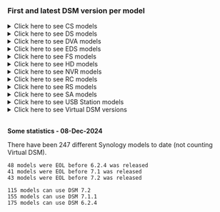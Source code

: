 ### First and latest DSM version per model

<details>
  <summary>Click here to see CS models</summary>

| Model | First DSM version | Latest DSM version | Note |
|-------|-----------|-----------|------|
| CS407 | 3.1-1594 | 3.1-1639 | EOL |
| CS407e | 3.1-1594 | 3.1-1639 | EOL |
| CS-406 | 2.0-0731 | 2.0-0731 | EOL |
| CS-406e | 2.0-0731 | 2.0-0731 | EOL |

</details>

<details>
  <summary>Click here to see DS models</summary>

| Model | First DSM version | Latest DSM version | Note |
|-------|-----------|-----------|------|
| DS3622xs+ | 7.0.1-42218 | 7.3-81180 |  |
| DS3617xsII | 6.2.4-25556 | 7.3-81180 | EOL |
| DS3617xs | 6.0.2-8451 | 7.3-81180 | EOL |
| DS3615xs | 5.1-5004 | 7.1.1-42962 | EOL |
| DS3612xs | 3.2-1963 | 6.2.4-25556 | EOL |
| DS3611xs | 3.1-1746 | 6.2.4-25556 | EOL |
| DS3018xs | 6.1.3-15152 | 7.3-81180 | EOL |
| DS2422+ | 7.0.1-42218 | 7.3-81180 |  |
| DS2419+II | 6.2.4-25556 | 7.3-81180 | EOL |
| DS2419+ | 6.2.1-23824 | 7.3-81180 | EOL |
| DS2415+ | 5.1-5022 | 7.1.1-42962 | EOL |
| DS2413+ | 4.1-2636 | 7.1.1-42962 | EOL |
| DS2411+ | 3.1-1742 | 6.2.4-25556 | EOL |
| DS2015xs | 5.1-5010 | 7.1.1-42962 | EOL |
| DS1823xs+ | 7.1.1-42962 | 7.3-81180 |  |
| DS1825+ | 7.2-72723 | 7.3-81180 |  |
| DS1821+ | 6.2.3-25426 | 7.3-81180 |  |
| DS1819+ | 6.2.1-23824 | 7.3-81180 | EOL |
| DS1817+ | 6.1.1-15095 | 7.3-81180 | EOL |
| DS1817 | 6.1.2-15132 | 7.3-81180 | EOL |
| DS1815+ | 5.0-4528 | 7.1.1-42962 | EOL |
| DS1813+ | 4.2-3214 | 7.1.1-42962 | EOL |
| DS1812+ | 3.2-2031 | 6.2.4-25556 | EOL |
| DS1621xs+ | 6.2.3-25426 | 7.3-81180 |  |
| DS1621+ | 6.2.3-25426 | 7.3-81180 |  |
| DS1618+ | 6.1.6-15266 | 7.3-81180 | EOL |
| DS1525+ | 7.2-72723 | 7.3-81180 |  |
| DS1522+ | 7.1-42661 | 7.3-81180 |  |
| DS1520+ | 6.2.3-25426 | 7.3-81180 |  |
| DS1517+ | 6.1.1-15095 | 7.3-81180 | EOL |
| DS1517 | 6.1.1-15101 | 7.3-81180 | EOL |
| DS1515+ | 5.0-4528 | 7.1.1-42962 | EOL |
| DS1515 | 5.1-5022 | 7.1.1-42962 | EOL |
| DS1513+ | 4.2-3211 | 7.1.1-42962 | EOL |
| DS1512+ | 3.2-2031 | 6.2.4-25556 | EOL |
| DS1511+ | 3.1-1594 | 6.2.4-25556 | EOL |
| DS1019+ | 6.2.1-23824 | 7.3-81180 | EOL |
| DS1010+ | 2.2-1041 | 5.2-5967 | EOL |
| DS925+ | 7.2-72723 | 7.3-81180 |  |
| DS923+ | 7.1.1-42962 | 7.3-81180 |  |
| DS920+ | 6.2.3-25426 | 7.3-81180 |  |
| DS918+ | 6.1.3-15152 | 7.3-81180 | EOL |
| DS916+ | 6.0-7321 | 7.3-81180 | EOL |
| DS725+ | 7.2-72723 | 7.3-81180 |  |
| DS723+ | 7.1.1-42962 | 7.3-81180 |  |
| DS720+ | 6.2.3-25426 | 7.3-81180 |  |
| DS718+ | 6.1.3-15152 | 7.3-81180 | EOL |
| DS716+II | 6.0-7321 | 7.3-81180 | EOL |
| DS716+ | 5.2-5644 | 7.3-81180 | EOL |
| DS715 | 5.2-5565 | 7.1.1-42962 | EOL |
| DS713+ | 4.1-2647 | 7.1.1-42962 | EOL |
| DS712+ | 3.2-1922 | 6.2.4-25556 | EOL |
| DS710+ | 3.1-1594 | 5.2-5967 | EOL |
| DS620slim | 6.2.2-24922 | 7.3-81180 |  |
| DS509+ | 3.1-1594 | 4.2-3259 | EOL |
| DS508 | 3.1-1594 | 4.0-2265 | EOL |
| DS425+ | 7.2-72723 | 7.3-81180 |  |
| DS423+ | 7.1.1-42962 | 7.3-81180 |  |
| DS423 | 7.1.1-42962 | 7.3-81180 |  |
| DS420j | 6.2.2-24922 | 7.3-81180 |  |
| DS420+ | 6.2.3-25426 | 7.3-81180 |  |
| DS419slim | 6.2.2-24922 | 7.3-81180 | EOL |
| DS418play | 6.1.3-15152 | 7.3-81180 | EOL |
| DS418j | 6.1.3-15152 | 7.3-81180 | EOL |
| DS418 | 6.1.3-15152 | 7.3-81180 | EOL |
| DS416slim | 6.0-7321 | 7.3-81180 | EOL |
| DS416play | 6.0-7321 | 7.3-81180 | EOL |
| DS416j | 5.2-5644 | 7.3-81180 | EOL |
| DS416 | 5.2-5592 | 7.3-81180 | EOL |
| DS415play | 5.0-4493 | 7.1.1-42962 | EOL |
| DS415+ | 5.0-4519 | 7.1.1-42962 | EOL |
| DS414slim | 5.0-4482 | 7.1.1-42962 | EOL |
| DS414j | 5.0-4482 | 7.1.1-42962 | EOL |
| DS414 | 4.3-3776 | 7.1.1-42962 | EOL |
| DS413j | 4.1-2636 | 6.2.4-25556 | EOL |
| DS413 | 4.1-2636 | 6.2.4-25556 | EOL |
| DS412+ | 4.0-2198 | 6.2.4-25556 | EOL |
| DS411slim | 3.1-1594 | 6.2.4-25556 | EOL |
| DS411j | 3.1-1594 | 6.2.4-25556 | EOL |
| DS411+II | 3.1-1613 | 6.2.4-25556 | EOL |
| DS411+ | 3.1-1594 | 6.2.4-25556 | EOL |
| DS411 | 3.1-1748 | 6.2.4-25556 | EOL |
| DS410j | 3.1-1594 | 5.2-5967 | EOL |
| DS410 | 3.1-1594 | 5.2-5967 | EOL |
| DS409slim | 3.1-1594 | 4.2-3259 | EOL |
| DS409+ | 3.1-1594 | 4.2-3259 | EOL |
| DS409 | 3.1-1594 | 4.2-3259 | EOL |
| DS408 | 3.1-1594 | 4.0-2265 | EOL |
| DS225+ | 7.2-72723 | 7.3-81180 |  |
| DS224+ | 7.2-64570 | 7.3-81180 |  |
| DS223j | 7.1.1-42962 | 7.3-81180 |  |
| DS223 | 7.1.1-42962 | 7.3-81180 |  |
| DS220j | 6.2.2-24922 | 7.3-81180 |  |
| DS220+ | 6.2.3-25426 | 7.3-81180 |  |
| DS218play | 6.1.3-15152 | 7.3-81180 | EOL |
| DS218j | 6.1.3-15152 | 7.3-81180 | EOL |
| DS218+ | 6.1.3-15152 | 7.3-81180 | EOL |
| DS218 | 6.1.4-15217 | 7.3-81180 | EOL |
| DS216se | 5.2-5620 | 7.1.1-42962 | EOL |
| DS216play | 5.2-5620 | 7.3-81180 | EOL |
| DS216j | 5.2-5644 | 7.3-81180 | EOL |
| DS216+II | 6.0-7321 | 7.3-81180 | EOL |
| DS216+ | 5.2-5644 | 7.3-81180 | EOL |
| DS216 | 5.2-5644 | 7.3-81180 | EOL |
| DS215j | 5.1-5004 | 7.1.1-42962 | EOL |
| DS215+ | 5.2-5565 | 7.1.1-42962 | EOL |
| DS214se | 4.3-3781 | 7.1.1-42962 | EOL |
| DS214play | 4.3-3803 | 7.1.1-42962 | EOL |
| DS214+ | 4.3-3805 | 7.1.1-42962 | EOL |
| DS214 | 4.3-3776 | 7.1.1-42962 | EOL |
| DS213j | 4.2-3211 | 7.1.1-42962 | EOL |
| DS213air | 4.1-2636 | 6.2.4-25556 | EOL |
| DS213+ | 4.0-2254 | 6.2.4-25556 | EOL |
| DS213 | 4.0-2243 | 6.2.4-25556 | EOL |
| DS212j | 3.2-1944 | 6.2.4-25556 | EOL |
| DS212+ | 3.2-1944 | 6.2.4-25556 | EOL |
| DS212 | 3.2-1944 | 6.2.4-25556 | EOL |
| DS211j | 3.1-1594 | 6.2.4-25556 | EOL |
| DS211+ | 3.1-1594 | 6.2.4-25556 | EOL |
| DS211 | 3.1-1594 | 6.2.4-25556 | EOL |
| DS210j | 3.1-1594 | 5.2-5967 | EOL |
| DS210+ | 3.1-1594 | 5.2-5967 | EOL |
| DS209j | 3.1-1594 | 4.2-3259 | EOL |
| DS209+II | 3.1-1594 | 4.2-3259 | EOL |
| DS209+ | 3.1-1594 | 4.2-3259 | EOL |
| DS209 | 3.1-1594 | 4.2-3259 | EOL |
| DS207+ | 3.1-1594 | 3.1-1639 | EOL |
| DS207 | 3.1-1594 | 3.1-1639 | EOL |
| DS124 | 7.2-64570 | 7.3-81180 |  |
| DS120j | 6.2.2-24922 | 7.3-81180 |  |
| DS119j | 6.2.1-23824 | 7.3-81180 | EOL |
| DS118 | 6.1.3-15152 | 7.3-81180 | EOL |
| DS116 | 6.0-7321 | 7.3-81180 | EOL |
| DS115j | 5.0-4493 | 7.1.1-42962 | EOL |
| DS115 | 5.1-5022 | 7.1.1-42962 | EOL |
| DS114 | 4.3-3776 | 7.1.1-42962 | EOL |
| DS112j | 4.0-2198 | 6.2.4-25556 | EOL |
| DS112+ | 4.0-2228 | 6.2.4-25556 | EOL |
| DS112 | 4.0-2198 | 6.2.4-25556 | EOL |
| DS111 | 3.1-1594 | 6.2.4-25556 | EOL |
| DS110j | 3.1-1594 | 5.2-5967 | EOL |
| DS110+ | 3.1-1594 | 5.2-5967 | EOL |
| DS-109j | 3.1-1594 | 3.2-1944 | EOL |
| DS109j | 3.2-1955 | 4.2-3259 | EOL |
| DS109+ | 3.1-1594 | 4.2-3259 | EOL |
| DS109 | 3.1-1594 | 4.2-3259 | EOL |
| DS108j | 3.1-1594 | 4.0-2265 | EOL |
| DS107e | 3.1-1594 | 3.1-1639 | EOL |
| DS107+ | 3.1-1594 | 3.1-1639 | EOL |
| DS107 | 3.1-1594 | 3.1-1639 | EOL |
| DS-106j | 2.1-0844 | 2.1-0844 | EOL |
| DS-106e | 2.0-0731 | 2.0-0731 | EOL |
| DS-106 | 2.0-0731 | 2.0-0731 | EOL |
| DS-101j | 2.0-0731 | 2.0-0731 | EOL |

</details>

<details>
  <summary>Click here to see DVA models</summary>

| Model | First DSM version | Latest DSM version | Note |
|-------|-----------|-----------|------|
| DVA3221 | 6.2.3-25426 | 7.3-81180 |  |
| DVA3219 | 6.2.2-24922 | 7.3-81180 |  |
| DVA1622 | 7.1-42661 | 7.3-81180 |  |

</details>

<details>
  <summary>Click here to see EDS models</summary>

| Model | First DSM version | Latest DSM version | Note |
|-------|-----------|-----------|------|
| EDS14 | 4.3-4244 | 6.0.3-8754 | EOL |

</details>

<details>
  <summary>Click here to see FS models</summary>

| Model | First DSM version | Latest DSM version | Note |
|-------|-----------|-----------|------|
| FS6400 | 6.2.2-24922 | 7.3-81180 |  |
| FS3600 | 6.2.3-25426 | 7.3-81180 |  |
| FS3400 | 6.2.2-24922 | 7.3-81180 |  |
| FS3410 | 7.1-42661 | 7.3-81180 |  |
| FS3017 | 6.0.2-8575 | 7.3-81180 | EOL |
| FS2500 | 7.0.1-42218 | 7.3-81180 |  |
| FS2017 | 6.1.1-15101 | 7.3-81180 | EOL |
| FS1018 | 6.1.4-15217 | 7.3-81180 | EOL |

</details>

<details>
  <summary>Click here to see HD models</summary>

| Model | First DSM version | Latest DSM version | Note |
|-------|-----------|-----------|------|
| HD6500 | 7.1-42661 | 7.3-81180 |  |

</details>

<details>
  <summary>Click here to see NVR models</summary>

| Model | First DSM version | Latest DSM version | Note |
|-------|-----------|-----------|------|
| NVR1218 | 6.1.3-15152 | 6.2.4-25556 | EOL |
| NVR216 | 5.2-5644 | 6.2.4-25556 | EOL |

</details>

<details>
  <summary>Click here to see RC models</summary>

| Model | First DSM version | Latest DSM version | Note |
|-------|-----------|-----------|------|
| RC18015xs+ | 5.1-5358 | 7.1.1-42962 | EOL |

</details>

<details>
  <summary>Click here to see RS models</summary>

| Model | First DSM version | Latest DSM version | Note |
|-------|-----------|-----------|------|
| RS18017xs+ | 6.0.2-8451 | 7.3-81180 | EOL |
| RS18016xs+ | 5.2-5592 | 7.3-81180 | EOL |
| RS10613xs+ | 4.1-2846 | 7.1.1-42962 | EOL |
| RS4021xs+ | 6.2.3-25426 | 7.3-81180 |  |
| RS4017xs+ | 6.0.2-8451 | 7.3-81180 | EOL |
| RS3621xs+ | 6.2.3-25426 | 7.3-81180 |  |
| RS3621RPxs | 6.2.3-25426 | 7.3-81180 |  |
| RS3618xs | 6.1.5-15254 | 7.3-81180 | EOL |
| RS3617xs+ | 6.0.2-8451 | 7.3-81180 | EOL |
| RS3617xs | 6.0.1-7393 | 7.3-81180 | EOL |
| RS3617RPxs | 6.0.2-8451 | 7.3-81180 | EOL |
| RS3614xs+ | 4.3-3805 | 7.1.1-42962 | EOL |
| RS3614xs | 5.0-4493 | 7.1.1-42962 | EOL |
| RS3614RPxs | 5.0-4493 | 7.1.1-42962 | EOL |
| RS3413xs+ | 4.1-2842 | 7.1.1-42962 | EOL |
| RS3412xs | 3.2-1963 | 6.2.4-25556 | EOL |
| RS3412RPxs | 3.2-1963 | 6.2.4-25556 | EOL |
| RS3411xs | 3.1-1746 | 6.2.4-25556 | EOL |
| RS3411RPxs | 3.1-1746 | 6.2.4-25556 | EOL |
| RS1825RP+ | 7.2-72723 | 7.3-81180 |  |
| RS2821RP+ | 6.2.4-25556 | 7.3-81180 |  |
| RS2423RP+ | 7.1.1-42962 | 7.3-81180 |  |
| RS2423+ | 7.1.1-42962 | 7.3-81180 |  |
| RS2421RP+ | 6.2.4-25556 | 7.3-81180 |  |
| RS2421+ | 6.2.4-25556 | 7.3-81180 |  |
| RS2418RP+ | 6.1.5-15254 | 7.3-81180 | EOL |
| RS2418+ | 6.1.5-15254 | 7.3-81180 | EOL |
| RS2416RP+ | 5.2-5592 | 7.3-81180 | EOL |
| RS2416+ | 5.2-5592 | 7.3-81180 | EOL |
| RS2414rp+ | 4.2-3320 | 7.1.1-42962 | EOL |
| RS2414+ | 4.2-3320 | 7.1.1-42962 | EOL |
| RS2212RP+ | 4.0-2198 | 6.2.4-25556 | EOL |
| RS2212+ | 4.0-2198 | 6.2.4-25556 | EOL |
| RS2211RP+ | 3.1-1605 | 6.2.4-25556 | EOL |
| RS2211+ | 3.1-1605 | 6.2.4-25556 | EOL |
| RS1221RP+ | 6.2.3-25426 | 7.3-81180 |  |
| RS1221+ | 6.2.3-25426 | 7.3-81180 |  |
| RS1219+ | 6.2-23739 | 7.3-81180 | EOL |
| RS822RP+ | 7.1-42661 | 7.3-81180 |  |
| RS822+ | 7.1-42661 | 7.3-81180 |  |
| RS820RP+ | 6.2.2-24922 | 7.3-81180 |  |
| RS820+ | 6.2.2-24922 | 7.3-81180 |  |
| RS819 | 6.2.1-23824 | 7.3-81180 | EOL |
| RS818RP+ | 6.1.4-15217 | 7.3-81180 | EOL |
| RS818+ | 6.1.4-15217 | 7.3-81180 | EOL |
| RS816 | 6.0.1-7393 | 7.3-81180 | EOL |
| RS815RP+ | 5.1-5022 | 7.1.1-42962 | EOL |
| RS815+ | 5.1-5022 | 7.1.1-42962 | EOL |
| RS815 | 5.1-5022 | 7.1.1-42962 | EOL |
| RS814RP+ | 4.3-3810 | 7.1.1-42962 | EOL |
| RS814+ | 4.3-3810 | 7.1.1-42962 | EOL |
| RS814 | 4.3-3810 | 7.1.1-42962 | EOL |
| RS812RP+ | 4.0-2198 | 6.2.4-25556 | EOL |
| RS812+ | 4.0-2198 | 6.2.4-25556 | EOL |
| RS812 | 3.2-1947 | 6.2.4-25556 | EOL |
| RS810RP+ | 3.1-1594 | 5.2-5967 | EOL |
| RS810+ | 3.1-1594 | 5.2-5967 | EOL |
| RS422+ | 7.1-42661 | 7.3-81180 |  |
| RS411 | 3.1-1594 | 6.2.4-25556 | EOL |
| RS409RP+ | 3.1-1594 | 4.2-3259 | EOL |
| RS409+ | 3.1-1594 | 4.2-3259 | EOL |
| RS409 | 3.1-1594 | 4.2-3259 | EOL |
| RS408-RP | 3.1-1594 | 3.2-1944 | EOL |
| RS408RP | 3.2-1955 | 4.0-2265 | EOL |
| RS408 | 3.1-1594 | 4.0-2265 | EOL |
| RS407 | 3.1-1594 | 3.1-1639 | EOL |
| RS-406 | 2.0-0731 | 2.0-0731 | EOL |
| RS217 | 6.0.2-8451 | 7.3-81180 | EOL |
| RS214 | 4.2-3235 | 7.1.1-42962 | EOL |
| RS212 | 3.2-1947 | 6.2.4-25556 | EOL |

</details>

<details>
  <summary>Click here to see SA models</summary>

| Model | First DSM version | Latest DSM version | Note |
|-------|-----------|-----------|------|
| SA6400 | 7.1.1-42962 | 7.3-81180 |  |
| SA3610 | 7.1.1-42962 | 7.3-81180 |  |
| SA3600 | 6.2.2-24922 | 7.3-81180 |  |
| SA3410 | 7.1.1-42962 | 7.3-81180 |  |
| SA3400D | 7.1.1-42962 | 7.3-81180 |  |
| SA3400 | 6.2.2-24922 | 7.3-81180 |  |
| SA3200D | 6.2.2-25044 | 7.3-81180 |  |

</details>

<details>
  <summary>Click here to see USB Station models</summary>

| Model | First DSM version | Latest DSM version | Note |
|-------|-----------|-----------|------|
| USB_Station_2 | 3.1-1742 | 3.2-1983 | EOL |

</details>

<details>
  <summary>Click here to see Virtual DSM versions</summary>

| Model | First DSM version | Latest DSM version | Note |
|-------|-----------|-----------|------|
| VirtualDSM | 6.0-7321 | 7.3-81180 |  |
| DockerDSM | 6.0-7321 | 6.2.3-25426 | EOL |
| C2DSM | 6.1.2-15132 | 6.1.6-15266 | EOL |
| SkyNAS | 6.1.5-15254 | 6.2.3-25426 | EOL |

</details>

<br>

**Some statistics - 08-Dec-2024**

There have been 247 different Synology models to date (not counting Virtual DSM).

```
48 models were EOL before 6.2.4 was released
41 models were EOL before 7.1 was released
43 models were EOL before 7.2 was released
```

```
115 models can use DSM 7.2
155 models can use DSM 7.1.1
175 models can use DSM 6.2.4
```
